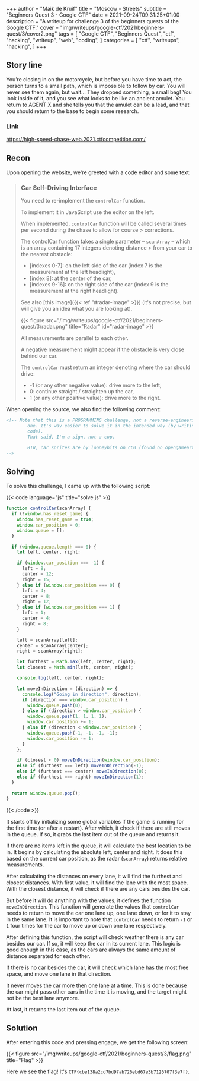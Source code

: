 +++
author = "Maik de Kruif"
title = "Moscow - Streets"
subtitle = "Beginners Quest 3 - Google CTF"
date = 2021-09-24T09:31:25+01:00
description = "A writeup for challenge 3 of the beginners quests of the Google CTF."
cover = "img/writeups/google-ctf/2021/beginners-quest/3/cover2.png"
tags = [
    "Google CTF",
    "Beginners Quest",
    "ctf",
    "hacking",
    "writeup",
    "web",
    "coding",
]
categories = [
    "ctf",
    "writeups",
    "hacking",
]
+++

## Story line

You’re closing in on the motorcycle, but before you have time to act, the person turns to a small path, which is impossible to follow by car. You will never see them again, but wait... They dropped something, a small bag! You look inside of it, and you see what looks to be like an ancient amulet. You return to AGENT X and she tells you that the amulet can be a lead, and that you should return to the base to begin some research.

### Link

<https://high-speed-chase-web.2021.ctfcompetition.com/>

## Recon

Upon opening the website, we're greeted with a code editor and some text:

> ### Car Self-Driving Interface
>
> You need to re-implement the `controlCar` function.
>
> To implement it in JavaScript use the editor on the left.
>
> When implemented, `controlCar` function will be called several times per second during the chase to allow for course > corrections.
>
> The controlCar function takes a single parameter – `scanArray` – which is an array containing 17 integers denoting distance > from your car to the nearest obstacle:
>
> - [indexes 0-7]: on the left side of the car (index 7 is the measurement at the left headlight),
> - [index 8]: at the center of the car,
> - [indexes 9-16]: on the right side of the car (index 9 is the measurement at the right headlight).
>
> See also [this image]({{< ref "#radar-image" >}}) (it's not precise, but will give you an idea what you are looking at).
>
> {{< figure src="/img/writeups/google-ctf/2021/beginners-quest/3/radar.png" title="Radar" id="radar-image" >}}
>
> All measurements are parallel to each other.
>
> A negative measurement might appear if the obstacle is very close behind our car.
>
> The `controlCar` must return an integer denoting where the car should drive:
>
> - -1 (or any other negative value): drive more to the left,
> - 0: continue straight / straighten up the car,
> - 1 (or any other positive value): drive more to the right.

When opening the source, we also find the following comment:

```html
<!-- Note that this is a PROGRAMMING challenge, not a reverse-engineering
        one. It's way easier to solve it in the intended way (by writing the
        code).
        That said, I'm a sign, not a cop.

        BTW, car sprites are by looneybits on CC0 (found on opengameart.org).
-->
```

## Solving

To solve this challenge, I came up with the following script:

{{< code language="js" title="solve.js" >}}

```js
function controlCar(scanArray) {
  if (!window.has_reset_game) {
    window.has_reset_game = true;
    window.car_position = 0;
    window.queue = [];
  }

  if (window.queue.length === 0) {
    let left, center, right;

    if (window.car_position === -1) {
      left = 8;
      center = 12;
      right = 15;
    } else if (window.car_position === 0) {
      left = 4;
      center = 8;
      right = 12;
    } else if (window.car_position === 1) {
      left = 1;
      center = 4;
      right = 8;
    }

    left = scanArray[left];
    center = scanArray[center];
    right = scanArray[right];

    let furthest = Math.max(left, center, right);
    let closest = Math.min(left, center, right);

    console.log(left, center, right);

    let moveInDirection = (direction) => {
      console.log("Going in direction", direction);
      if (direction === window.car_position) {
        window.queue.push(0);
      } else if (direction > window.car_position) {
        window.queue.push(1, 1, 1, 1);
        window.car_position += 1;
      } else if (direction < window.car_position) {
        window.queue.push(-1, -1, -1, -1);
        window.car_position -= 1;
      }
    };

    if (closest < 0) moveInDirection(window.car_position);
    else if (furthest === left) moveInDirection(-1);
    else if (furthest === center) moveInDirection(0);
    else if (furthest === right) moveInDirection(1);
  }

  return window.queue.pop();
}
```

{{< /code >}}

It starts off by initializing some global variables if the game is running for the first time (or after a restart). After which, it check if there are still moves in the queue. If so, it grabs the last item out of the queue and returns it.

If there are no items left in the queue, it will calculate the best location to be in. It begins by calculating the absolute left, center and right. It does this based on the current car position, as the radar (`scanArray`) returns relative measurements.

After calculating the distances on every lane, it will find the furthest and closest distances. With first value, it will find the lane with the most space. With the closest distance, it will check if there are any cars besides the car.

But before it will do anything with the values, it defines the function `moveInDirection`. This function will generate the values that `controlCar` needs to return to move the car one lane up, one lane down, or for it to stay in the same lane. It is important to note that `controlCar` needs to return `-1` or `1` four times for the car to move up or down one lane respectively.

After defining this function, the script will check weather there is any car besides our car. If so, it will keep the car in its current lane. This logic is good enough in this case, as the cars are always the same amount of distance separated for each other.

If there is no car besides the car, it will check which lane has the most free space, and move one lane in that direction.

It never moves the car more then one lane at a time. This is done because the car might pass other cars in the time it is moving, and the target might not be the best lane anymore.

At last, it returns the last item out of the queue.

## Solution

After entering this code and pressing engage, we get the following screen:

{{< figure src="/img/writeups/google-ctf/2021/beginners-quest/3/flag.png" title="Flag" >}}

Here we see the flag! It's `CTF{cbe138a2cd7bd97ab726ebd67e3b7126707f3e7f}`.
